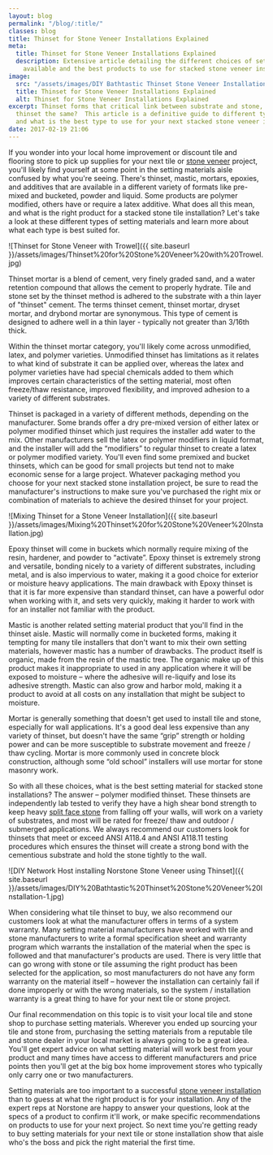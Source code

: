 ```yaml
---
layout: blog
permalink: "/blog/:title/"
classes: blog
title: Thinset for Stone Veneer Installations Explained
meta:
  title: Thinset for Stone Veneer Installations Explained
  description: Extensive article detailing the different choices of setting materials
    available and the best products to use for stacked stone veneer installations.
image:
  src: "/assets/images/DIY Bathtastic Thinset Stone Veneer Installation.jpg"
  title: Thinset for Stone Veneer Installations Explained
  alt: Thinset for Stone Veneer Installations Explained
excerpt: Thinset forms that critical link between substrate and stone, but is all
  thinset the same?  This article is a definitive guide to different types of thinset
  and what is the best type to use for your next stacked stone veneer installation.
date: 2017-02-19 21:06
---
```

If you wonder into your local home improvement or discount tile and flooring store to pick up supplies for your next tile or [stone veneer](http://www.norstoneusa.com/blog/norstone-industry-series-what-is-stacked-stone/) project, you'll likely find yourself at some point in the setting materials aisle confused by what you're seeing. There's thinset, mastic, mortars, epoxies, and additives that are available in a different variety of formats like pre-mixed and bucketed, powder and liquid. Some products are polymer modified, others have or require a latex additive. What does all this mean, and what is the right product for a stacked stone tile installation? Let's take a look at these different types of setting materials and learn more about what each type is best suited for.

![Thinset for Stone Veneer with Trowel]({{ site.baseurl }}/assets/images/Thinset%20for%20Stone%20Veneer%20with%20Trowel.jpg)

Thinset mortar is a blend of cement, very finely graded sand, and a water retention compound that allows the cement to properly hydrate. Tile and stone set by the thinset method is adhered to the substrate with a thin layer of "thinset" cement. The terms thinset cement, thinset mortar, dryset mortar, and drybond mortar are synonymous. This type of cement is designed to adhere well in a thin layer - typically not greater than 3/16th thick.

Within the thinset mortar category, you'll likely come across unmodified, latex, and polymer varieties. Unmodified thinset has limitations as it relates to what kind of substrate it can be applied over, whereas the latex and polymer varieties have had special chemicals added to them which improves certain characteristics of the setting material, most often freeze/thaw resistance, improved flexibility, and improved adhesion to a variety of different substrates.

Thinset is packaged in a variety of different methods, depending on the manufacturer. Some brands offer a dry pre-mixed version of either latex or polymer modified thinset which just requires the installer add water to the mix. Other manufacturers sell the latex or polymer modifiers in liquid format, and the installer will add the “modifiers” to regular thinset to create a latex or polymer modified variety. You'll even find some premixed and bucket thinsets, which can be good for small projects but tend not to make economic sense for a large project. Whatever packaging method you choose for your next stacked stone installation project, be sure to read the manufacturer's instructions to make sure you've purchased the right mix or combination of materials to achieve the desired thinset for your project.

![Mixing Thinset for a Stone Veneer Installation]({{ site.baseurl }}/assets/images/Mixing%20Thinset%20for%20Stone%20Veneer%20Installation.jpg)

Epoxy thinset will come in buckets which normally require mixing of the resin, hardener, and powder to “activate”. Epoxy thinset is extremely strong and versatile, bonding nicely to a variety of different substrates, including metal, and is also impervious to water, making it a good choice for exterior or moisture heavy applications. The main drawback with Epoxy thinset is that it is far more expensive than standard thinset, can have a powerful odor when working with it, and sets very quickly, making it harder to work with for an installer not familiar with the product.

Mastic is another related setting material product that you'll find in the thinset aisle. Mastic will normally come in bucketed forms, making it tempting for many tile installers that don't want to mix their own setting materials, however mastic has a number of drawbacks. The product itself is organic, made from the resin of the mastic tree. The organic make up of this product makes it inappropriate to used in any application where it will be exposed to moisture – where the adhesive will re-liquify and lose its adhesive strength. Mastic can also grow and harbor mold, making it a product to avoid at all costs on any installation that might be subject to moisture.

Mortar is generally something that doesn't get used to install tile and stone, especially for wall applications. It's a good deal less expensive than any variety of thinset, but doesn't have the same “grip” strength or holding power and can be more susceptible to substrate movement and freeze / thaw cycling. Mortar is more commonly used in concrete block construction, although some “old school” installers will use mortar for stone masonry work.

So with all these choices, what is the best setting material for stacked stone installations? The answer – polymer modified thinset. These thinsets are independently lab tested to verify they have a high shear bond strength to keep heavy [split face stone](http://www.norstoneusa.com/blog/split-face-stone-norstone-industry-series/) from falling off your walls, will work on a variety of substrates, and most will be rated for freeze/ thaw and outdoor / submerged applications. We always recommend our customers look for thinsets that meet or exceed ANSI A118.4 and ANSI A118.11 testing procedures which ensures the thinset will create a strong bond with the cementious substrate and hold the stone tightly to the wall.

![DIY Network Host installing Norstone Stone Veneer using Thinset]({{ site.baseurl }}/assets/images/DIY%20Bathtastic%20Thinset%20Stone%20Veneer%20Installation-1.jpg)

When considering what tile thinset to buy, we also recommend our customers look at what the manufacturer offers in terms of a system warranty. Many setting material manufacturers have worked with tile and stone manufacturers to write a formal specification sheet and warranty program which warrants the installation of the material when the spec is followed and that manufacturer's products are used. There is very little that can go wrong with stone or tile assuming the right product has been selected for the application, so most manufacturers do not have any form warranty on the material itself – however the installation can certainly fail if done improperly or with the wrong materials, so the system / installation warranty is a great thing to have for your next tile or stone project.

Our final recommendation on this topic is to visit your local tile and stone shop to purchase setting materials. Wherever you ended up sourcing your tile and stone from, purchasing the setting materials from a reputable tile and stone dealer in your local market is always going to be a great idea. You'll get expert advice on what setting material will work best from your product and many times have access to different manufacturers and price points then you'll get at the big box home improvement stores who typically only carry one or two manufacturers.

Setting materials are too important to a successful [stone veneer installation](http://www.norstoneusa.com/how-to-install-stacked-stone/) than to guess at what the right product is for your installation. Any of the expert reps at Norstone are happy to answer your questions, look at the specs of a product to confirm it'll work, or make specific recommendations on products to use for your next project. So next time you're getting ready to buy setting materials for your next tile or stone installation show that aisle who's the boss and pick the right material the first time.